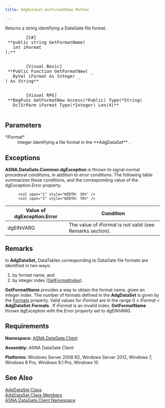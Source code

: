 ```yaml
---
title: AdgDataSet.GetFormatName Method

---
```


Returns a string identifying a DataGate file format.
<pre class="prettyprint">
        <span class="lang">[C#]</span>
 **public string GetFormatName(
   int iFormat
);** 
      </pre>
<pre class="prettyprint">
        <span class="lang">[Visual Basic] </span>
 **Public Function GetFormatNew( _
   ByVal iFormat As Integer _
) As String** 
      </pre>
<pre class="prettyprint">
        <span class="lang">[Visual RPG]</span>
 **BegFunc GetFormatNew Access(*Public) Type(*String)
   DclSrParm iFormat Type(*Integer) Len(4)** 
      </pre>

## Parameters

<dl>
        <dt>
          <span> *iFormat* 
          </span>
        </dt>
        <dd>
          <span />Integer identifying a file format in the **AdgDataSet** .</dd>
</dl>

## Exceptions

**ASNA.DataGate.Common.dgException** is thrown to signal normal procedural conditions, in addition to error conditions. The following table summarizes these conditions, and the corresponding value of the dgException.Error property.
<br />


          <col span="1" style="WIDTH: 30%" />
          <col span="1" style="WIDTH: 70%" />

| Value of dgException.Error | Condition |
| ---- | ---- |
| dgEINVARG | The value of *iFormat* is not valid (see Remarks section). |



## Remarks

In **AdgDataSet,** DataTables corresponding to DataGate file formats are identified in two ways:

1. by format name, and
2. by integer index ([GetFormatIndex](adg-dataset-class-get-format-index-method.html)).

**GetFormatName** provides a way to obtain the format name, given an integer index. The number of formats defined in the **AdgDataSet** is given by the [Formats](adg-dataset-class-formats-property.html) property. Valid values for *iFormat* are in the range 0 ≤ *iFormat* &lt; **AdgDataSet.Formats** . If *iFormat* is an invalid index, **GetFormatName** throws dgException with the Error property set to dgEINVARG.
## Requirements

**Namespace:** [ASNA.DataGate.Client](datagate-client-namespace.html) 

**Assembly:** ASNA DataGate Client

**Platforms:** Windows Server 2008 R2, Windows Server 2012, Windows 7, Windows 8 Pro, Windows 8.1 Pro, Windows 10
## See Also


[AdgDataSet Class](adg-dataset-class.html)
      <br />
[AdgDataSet Class Members](adg-dataset-members.html)
      <br />
[ASNA.DataGate.Client Namespace](datagate-client-namespace.html)

